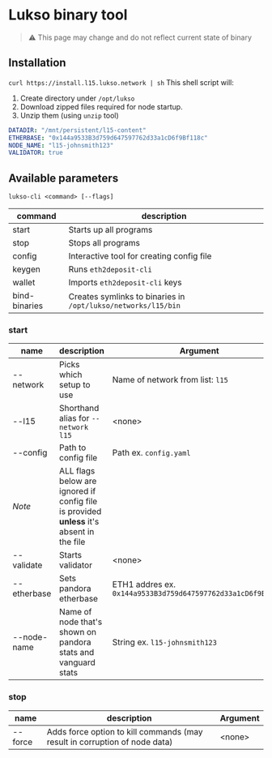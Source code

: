 # Lukso binary tool

>⚠️ This page may change and do not reflect current state of binary

## Installation
`curl https://install.l15.lukso.network | sh`
This shell script will: 
1. Create directory under `/opt/lukso`
2. Download zipped files required for node startup.
3. Unzip them (using `unzip` tool)


```yaml
DATADIR: "/mnt/persistent/l15-content"
ETHERBASE: "0x144a9533B3d759d647597762d33a1cD6f9Bf118c"
NODE_NAME: "l15-johnsmith123"
VALIDATOR: true
```

## Available parameters
`lukso-cli <command> [--flags]`

| command   | description            |
|-----------|------------------------|
| start     | Starts up all programs |
| stop      | Stops all programs     |
| config    | Interactive tool for creating config file |
| keygen    | Runs `eth2deposit-cli` |
| wallet    | Imports `eth2deposit-cli` keys |
| bind-binaries | Creates symlinks to binaries in `/opt/lukso/networks/l15/bin` |

### start

| name      | description            | Argument  |
|-----------|------------------------|---|
| --network | Picks which setup to use | Name of network from list: `l15`
| --l15 | Shorthand alias for `--network l15` | <none\>
| --config | Path to config file     | Path ex. `config.yaml` |
| *Note* | ALL flags below are ignored if config file is provided **unless** it's absent in the file |
| --validate | Starts validator      | <none\>
| --etherbase | Sets pandora etherbase | ETH1 addres ex. `0x144a9533B3d759d647597762d33a1cD6f9Bf118c`
| --node-name  | Name of node that's shown on pandora stats and vanguard stats | String ex. `l15-johnsmith123` 

### stop

| name      | description            | Argument  |
|-----------|------------------------|---|
| --force   | Adds force option to kill commands (may result in corruption of node data)     | <none\> |


